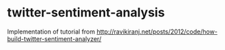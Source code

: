 # twitter-sentiment-analysis
Implementation of tutorial from http://ravikiranj.net/posts/2012/code/how-build-twitter-sentiment-analyzer/
